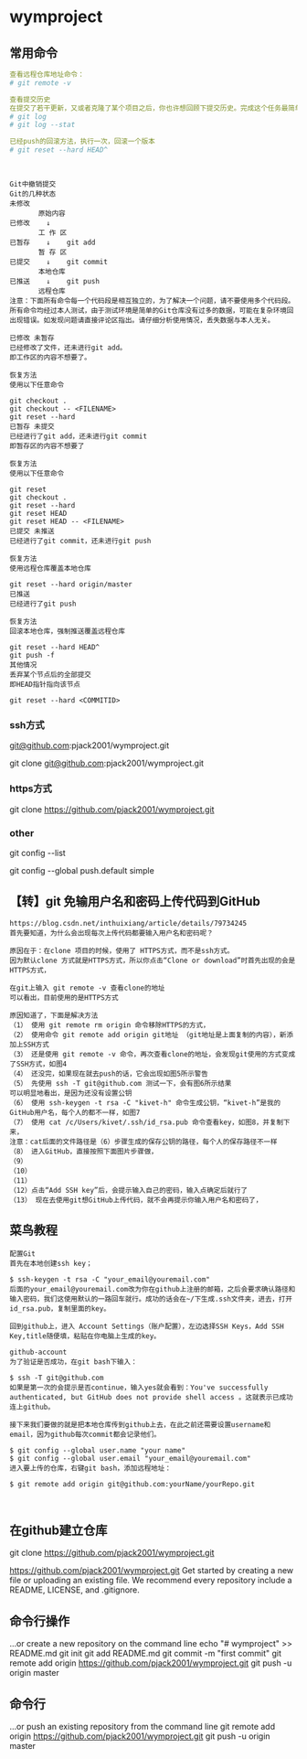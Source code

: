 # wymproject

## 常用命令

```yml
查看远程仓库地址命令：
# git remote -v

查看提交历史
在提交了若干更新，又或者克隆了某个项目之后，你也许想回顾下提交历史。完成这个任务最简单而又有效的工具是
# git log
# git log --stat

已经push的回滚方法，执行一次，回滚一个版本
# git reset --hard HEAD^




```


```
Git中撤销提交
Git的几种状态
未修改
       原始内容
已修改    ↓   
       工 作 区
已暂存    ↓    git add
       暂 存 区
已提交    ↓    git commit
       本地仓库
已推送    ↓    git push
       远程仓库
注意：下面所有命令每一个代码段是相互独立的，为了解决一个问题，请不要使用多个代码段。所有命令均经过本人测试，由于测试环境是简单的Git仓库没有过多的数据，可能在复杂环境回出现错误。如发现问题请直接评论区指出。请仔细分析使用情况，丢失数据与本人无关。

已修改 未暂存
已经修改了文件，还未进行git add。
即工作区的内容不想要了。

恢复方法
使用以下任意命令

git checkout .
git checkout -- <FILENAME>
git reset --hard
已暂存 未提交
已经进行了git add，还未进行git commit
即暂存区的内容不想要了

恢复方法
使用以下任意命令

git reset
git checkout .
git reset --hard
git reset HEAD
git reset HEAD -- <FILENAME>
已提交 未推送
已经进行了git commit，还未进行git push

恢复方法
使用远程仓库覆盖本地仓库

git reset --hard origin/master
已推送
已经进行了git push

恢复方法
回滚本地仓库，强制推送覆盖远程仓库

git reset --hard HEAD^
git push -f
其他情况
丢弃某个节点后的全部提交
即HEAD指针指向该节点

git reset --hard <COMMITID>

```






### ssh方式
git@github.com:pjack2001/wymproject.git

git clone git@github.com:pjack2001/wymproject.git

### https方式
git clone https://github.com/pjack2001/wymproject.git

### other
git config --list

git config --global push.default simple


## 【转】git 免输用户名和密码上传代码到GitHub

```
https://blog.csdn.net/inthuixiang/article/details/79734245
首先要知道，为什么会出现每次上传代码都要输入用户名和密码呢？

原因在于：在clone 项目的时候，使用了 HTTPS方式，而不是ssh方式。 
因为默认clone 方式就是HTTPS方式，所以你点击“Clone or download”时首先出现的会是HTTPS方式， 

在git上输入 git remote -v 查看clone的地址 
可以看出，目前使用的是HTTPS方式

原因知道了，下面是解决方法 
（1） 使用 git remote rm origin 命令移除HTTPS的方式，
（2） 使用命令 git remote add origin git地址 （git地址是上面复制的内容），新添加上SSH方式
（3） 还是使用 git remote -v 命令，再次查看clone的地址，会发现git使用的方式变成了SSH方式，如图4 
（4） 还没完，如果现在就去push的话，它会出现如图5所示警告 
（5） 先使用 ssh -T git@github.com 测试一下，会有图6所示结果 
可以明显地看出，是因为还没有设置公钥
（6） 使用 ssh-keygen -t rsa -C "kivet-h" 命令生成公钥，“kivet-h”是我的GitHub用户名，每个人的都不一样，如图7 
（7） 使用 cat /c/Users/kivet/.ssh/id_rsa.pub 命令查看key，如图8，并复制下来， 
注意：cat后面的文件路径是（6）步骤生成的保存公钥的路径，每个人的保存路径不一样 
（8） 进入GitHub，直接按照下面图片步骤做， 
（9） 
（10） 
（11） 
（12）点击“Add SSH key”后，会提示输入自己的密码，输入点确定后就行了 
（13） 现在去使用git想GitHub上传代码，就不会再提示你输入用户名和密码了， 

```

## 菜鸟教程
```
配置Git
首先在本地创建ssh key；

$ ssh-keygen -t rsa -C "your_email@youremail.com"
后面的your_email@youremail.com改为你在github上注册的邮箱，之后会要求确认路径和输入密码，我们这使用默认的一路回车就行。成功的话会在~/下生成.ssh文件夹，进去，打开id_rsa.pub，复制里面的key。

回到github上，进入 Account Settings（账户配置），左边选择SSH Keys，Add SSH Key,title随便填，粘贴在你电脑上生成的key。

github-account
为了验证是否成功，在git bash下输入：

$ ssh -T git@github.com
如果是第一次的会提示是否continue，输入yes就会看到：You've successfully authenticated, but GitHub does not provide shell access 。这就表示已成功连上github。

接下来我们要做的就是把本地仓库传到github上去，在此之前还需要设置username和email，因为github每次commit都会记录他们。

$ git config --global user.name "your name"
$ git config --global user.email "your_email@youremail.com"
进入要上传的仓库，右键git bash，添加远程地址：

$ git remote add origin git@github.com:yourName/yourRepo.git



```
## 在github建立仓库
git clone https://github.com/pjack2001/wymproject.git


https://github.com/pjack2001/wymproject.git
Get started by creating a new file or uploading an existing file. We recommend every repository include a README, LICENSE, and .gitignore.

## 命令行操作
…or create a new repository on the command line
echo "# wymproject" >> README.md
git init
git add README.md
git commit -m "first commit"
git remote add origin https://github.com/pjack2001/wymproject.git
git push -u origin master

## 命令行
…or push an existing repository from the command line
git remote add origin https://github.com/pjack2001/wymproject.git
git push -u origin master
